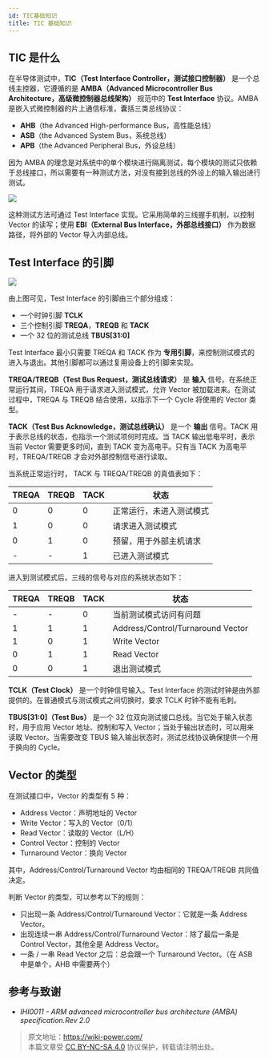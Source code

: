 ```yaml
---
id: TIC基础知识
title: TIC 基础知识
---
```


## TIC 是什么

在半导体测试中，**TIC（Test Interface Controller，测试接口控制器）** 是一个总线主控器，它遵循的是 **AMBA（Advanced Microcontroller Bus Architecture，高级微控制器总线架构）** 规范中的 **Test Interface** 协议。AMBA 是嵌入式微控制器的片上通信标准，囊括三类总线协议：

- **AHB**（the Advanced High-performance Bus，高性能总线）
- **ASB**（the Advanced System Bus，系统总线）
- **APB**（the Advanced Peripheral Bus，外设总线）

因为 AMBA 的理念是对系统中的单个模块进行隔离测试，每个模块的测试只依赖于总线接口，所以需要有一种测试方法，对没有接到总线的外设上的输入输出进行测试。

![](https://wiki-media-1253965369.cos.ap-guangzhou.myqcloud.com/img/202308262214877.png)

这种测试方法可通过 Test Interface 实现。它采用简单的三线握手机制，以控制 Vector 的读写；使用 **EBI（External Bus Interface，外部总线接口）** 作为数据路径，将外部的 Vector 导入内部总线。

## Test Interface 的引脚

![](https://wiki-media-1253965369.cos.ap-guangzhou.myqcloud.com/img/202308262225257.png)

由上图可见，Test Interface 的引脚由三个部分组成：

- 一个时钟引脚 **TCLK**
- 三个控制引脚 **TREQA**，**TREQB** 和 **TACK**
- 一个 32 位的测试总线 **TBUS[31:0]**

Test Interface 最小只需要 TREQA 和 TACK 作为 **专用引脚**，来控制测试模式的进入与退出。其他引脚都可以通过复用设备上的引脚来实现。

**TREQA/TREQB（Test Bus Request，测试总线请求）** 是 **输入** 信号。在系统正常运行其间，TREQA 用于请求进入测试模式，允许 Vector 被加载进来。在测试过程中，TREQA 与 TREQB 结合使用，以指示下一个 Cycle 将使用的 Vector 类型。

**TACK（Test Bus Acknowledge，测试总线确认）** 是一个 **输出** 信号。TACK 用于表示总线的状态，也指示一个测试项何时完成。当 TACK 输出低电平时，表示当前 Vector 需要更多时间，直到 TACK 变为高电平。只有当 TACK 为高电平时，TREQA/TREQB 才会对外部控制信号进行读取。

当系统正常运行时， TACK 与 TREQA/TREQB 的真值表如下：

| TREQA | TREQB | TACK | 状态                     |
| ----- | ----- | ---- | ------------------------ |
| 0     | 0     | 0    | 正常运行，未进入测试模式 |
| 1     | 0     | 0    | 请求进入测试模式         |
| 0     | 1     | 0    | 预留，用于外部主机请求   |
| -     | -     | 1    | 已进入测试模式           |

进入到测试模式后，三线的信号与对应的系统状态如下：

| TREQA | TREQB | TACK | 状态                              |
| ----- | ----- | ---- | --------------------------------- |
| -     | -     | 0    | 当前测试模式访问有问题            |
| 1     | 1     | 1    | Address/Control/Turnaround Vector |
| 1     | 0     | 1    | Write Vector                      |
| 0     | 1     | 1    | Read Vector                       |
| 0     | 0     | 1    | 退出测试模式                      |

**TCLK（Test Clock）** 是一个时钟信号输入。Test Interface 的测试时钟是由外部提供的。在普通模式与测试模式之间切换时，要求 TCLK 时钟不能有毛刺。

**TBUS[31:0]（Test Bus）** 是一个 32 位双向测试接口总线。当它处于输入状态时，用于应用 Vector 地址、控制和写入 Vector；当处于输出状态时，可以用来读取 Vector。当需要改变 TBUS 输入输出状态时，测试总线协议确保提供一个用于换向的 Cycle。

## Vector 的类型

在测试接口中，Vector 的类型有 5 种：

- Address Vector：声明地址的 Vector
- Write Vector：写入的 Vector（0/1）
- Read Vector：读取的 Vector（L/H）
- Control Vector：控制的 Vector
- Turnaround Vector：换向 Vector

其中，Address/Control/Turnaround Vector 均由相同的 TREQA/TREQB 共同值决定。

判断 Vector 的类型，可以参考以下的规则：

- 只出现一条 Address/Control/Turnaround Vector：它就是一条 Address Vector。
- 出现连续一串 Address/Control/Turnaround Vector：除了最后一条是 Control Vector，其他全是 Address Vector。
- 一条 / 一串 Read Vector 之后：总会跟一个 Turnaround Vector。（在 ASB 中是单个，AHB 中需要两个）

## 参考与致谢

- _IHI0011 - ARM advanced microcontroller bus architecture (AMBA) specification.Rev 2.0_

> 原文地址：<https://wiki-power.com/>  
> 本篇文章受 [CC BY-NC-SA 4.0](https://creativecommons.org/licenses/by/4.0/deed.zh) 协议保护，转载请注明出处。
